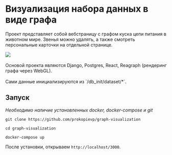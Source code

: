 # Визуализация набора данных в виде графа

Проект представляет собой вебстраницу с графом куска цепи питания в животном мире. Звенья можно удалять, а также смотреть персональные карточки на отдельной странице.

<img src="https://github.com/prokopievp/graph-visualization/raw/main/readme_image/sec.png"/>
<br/>
<br/>
Основой проекта являются Django, Postgres, React, Reagraph (рендеринг графа через WebGL). 
<br/>
<br/>
Сами данные инициализируются из `/db_init/dataset/*`.

## Запуск

*Необходимо наличие установленных docker, docker-compose и git*
```
git clone https://github.com/prokopievp/graph-visualization

cd graph-visualization

docker-compose up
```

После установки, открываем `http://localhost/3000`.
